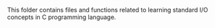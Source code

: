 This folder contains files and functions related to learning
standard I/O concepts in C programming language.
